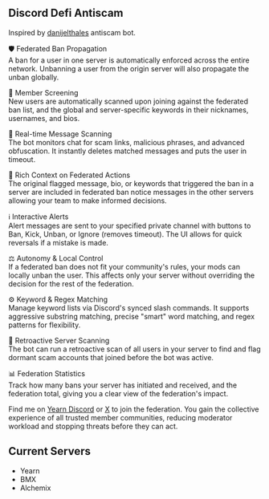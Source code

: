 ## Discord Defi Antiscam
Inspired by [danijelthales](https://github.com/danijelthales) antiscam bot.

🛡️ Federated Ban Propagation  
  A ban for a user in one server is automatically enforced across the entire network. Unbanning a user from the origin server will also propagate the unban globally.

🤖 Member Screening  
  New users are automatically scanned upon joining against the federated ban list, and the global and server-specific keywords in their nicknames, usernames, and bios.

🚨 Real-time Message Scanning  
  The bot monitors chat for scam links, malicious phrases, and advanced obfuscation. It instantly deletes matched messages and puts the user in timeout.

🔎 Rich Context on Federated Actions  
  The original flagged message, bio, or keywords that triggered the ban in a server are included in federated ban notice messages in the other servers allowing your team to make informed decisions.

ℹ️ Interactive Alerts  
  Alert messages are sent to your specified private channel with buttons to Ban, Kick, Unban, or Ignore (removes timeout). The UI allows for quick reversals if a mistake is made.

⚖️ Autonomy & Local Control  
  If a federated ban does not fit your community's rules, your mods can locally unban the user. This affects only your server without overriding the decision for the rest of the federation.

⚙️ Keyword & Regex Matching  
  Manage keyword lists via Discord's synced slash commands. It supports aggressive substring matching, precise "smart" word matching, and regex patterns for flexibility.

🧹 Retroactive Server Scanning  
  The bot can run a retroactive scan of all users in your server to find and flag dormant scam accounts that joined before the bot was active.

📊 Federation Statistics  
  Track how many bans your server has initiated and received, and the federation total, giving you a clear view of the federation's impact.

Find me on [Yearn Discord](https://discord.gg/yearn) or [X](https://x.com/JxyHelper) to join the federation. You gain the collective experience of all trusted member communities, reducing moderator workload and stopping threats before they can act.

## Current Servers
- Yearn
- BMX
- Alchemix
